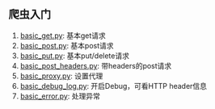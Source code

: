 ## 爬虫入门

1. [basic_get.py](basic_get.py): 基本get请求
2. [basic_post.py](basic_post.py): 基本post请求
3. [basic_put.py](basic_put.py): 基本put/delete请求
4. [basic_post_headers.py](basic_post_headers.py): 带headers的post请求
5. [basic_proxy.py](basic_proxy.py): 设置代理
6. [basic_debug_log.py](basic_debug_log.py): 开启Debug，可看HTTP header信息
7. [basic_error.py](basic_error.py): 处理异常
